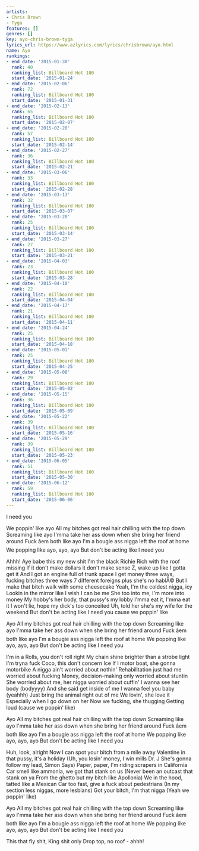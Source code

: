 ```yaml
---
artists:
- Chris Brown
- Tyga
features: []
genres: []
key: ayo-chris-brown-tyga
lyrics_url: https://www.azlyrics.com/lyrics/chrisbrown/ayo.html
name: Ayo
rankings:
- end_date: '2015-01-30'
  rank: 40
  ranking_list: Billboard Hot 100
  start_date: '2015-01-24'
- end_date: '2015-02-06'
  rank: 72
  ranking_list: Billboard Hot 100
  start_date: '2015-01-31'
- end_date: '2015-02-13'
  rank: 65
  ranking_list: Billboard Hot 100
  start_date: '2015-02-07'
- end_date: '2015-02-20'
  rank: 57
  ranking_list: Billboard Hot 100
  start_date: '2015-02-14'
- end_date: '2015-02-27'
  rank: 36
  ranking_list: Billboard Hot 100
  start_date: '2015-02-21'
- end_date: '2015-03-06'
  rank: 33
  ranking_list: Billboard Hot 100
  start_date: '2015-02-28'
- end_date: '2015-03-13'
  rank: 32
  ranking_list: Billboard Hot 100
  start_date: '2015-03-07'
- end_date: '2015-03-20'
  rank: 25
  ranking_list: Billboard Hot 100
  start_date: '2015-03-14'
- end_date: '2015-03-27'
  rank: 27
  ranking_list: Billboard Hot 100
  start_date: '2015-03-21'
- end_date: '2015-04-03'
  rank: 23
  ranking_list: Billboard Hot 100
  start_date: '2015-03-28'
- end_date: '2015-04-10'
  rank: 22
  ranking_list: Billboard Hot 100
  start_date: '2015-04-04'
- end_date: '2015-04-17'
  rank: 21
  ranking_list: Billboard Hot 100
  start_date: '2015-04-11'
- end_date: '2015-04-24'
  rank: 25
  ranking_list: Billboard Hot 100
  start_date: '2015-04-18'
- end_date: '2015-05-01'
  rank: 25
  ranking_list: Billboard Hot 100
  start_date: '2015-04-25'
- end_date: '2015-05-08'
  rank: 29
  ranking_list: Billboard Hot 100
  start_date: '2015-05-02'
- end_date: '2015-05-15'
  rank: 36
  ranking_list: Billboard Hot 100
  start_date: '2015-05-09'
- end_date: '2015-05-22'
  rank: 39
  ranking_list: Billboard Hot 100
  start_date: '2015-05-16'
- end_date: '2015-05-29'
  rank: 39
  ranking_list: Billboard Hot 100
  start_date: '2015-05-23'
- end_date: '2015-06-05'
  rank: 51
  ranking_list: Billboard Hot 100
  start_date: '2015-05-30'
- end_date: '2015-06-12'
  rank: 59
  ranking_list: Billboard Hot 100
  start_date: '2015-06-06'
---
```



I need you 


We poppin' like ayo
All my bitches got real hair chilling with the top down
Screaming like ayo
I'mma take her ass down when she bring her friend around
Fuck âem both like ayo
I'm a bougie ass nigga left the roof at home
We popping like ayo, ayo, ayo
But don't be acting like I need you


Ahhh! Aye babe this my new shit
I'm the black Richie Rich with the roof missing
If it don't make dollars it don't make sense
Z, wake up like I gotta get it
And I got an engine full of trunk space
I get money three ways, fucking bitches three ways
7 different foreigns plus she's no hablÃ©
But I make that bitch walk with some cheesecake
Yeah, I'm the coldest nigga, icy
Lookin in the mirror like I wish I can be me
She too into me, I'm more into money
My hobby's her body, that pussy's my lobby
I'mma eat it, I'mma eat it
I won't lie, hope my dick's too conceited
Uh, told her she's my wife for the weekend
But don't be acting like I need you cause we poppin' like


Ayo
All my bitches got real hair chilling with the top down
Screaming like ayo
I'mma take her ass down when she bring her friend around
Fuck âem both like ayo
I'm a bougie ass nigga left the roof at home
We popping like ayo, ayo, ayo
But don't be acting like I need you


I'm in a Rolls, you don't roll right
My chain shine brighter than a strobe light
I'm tryna fuck Coco, this don't concern Ice
If I motor boat, she gonna motorbike
A nigga ain't worried about nothin'
Rehabilitation just had me worried about fucking
Money, decision-making only worried about stuntin
She worried about me, her nigga worried about cuffin'
I wanna see her body (bodyyyy)
And she said get inside of me
I wanna feel you baby (yeahhh)
Just bring the animal right out of me
We lovin', she love it
Especially when I go down on her
Now we fucking, she thugging
Getting loud (cause we poppin' like)


Ayo
All my bitches got real hair chilling with the top down
Screaming like ayo
I'mma take her ass down when she bring her friend around
Fuck âem both like ayo
I'm a bougie ass nigga left the roof at home
We popping like ayo, ayo, ayo
But don't be acting like I need you


Huh, look, alright
Now I can spot your bitch from a mile away
Valentine in that pussy, it's a holiday
(Uh, you losin' money, I win mills Dr. J
She's gonna follow my lead, Simon Says)
Paper, paper, I'm riding scrapers in California
Car smell like ammonia, we got that stank on us
(Never been an outcast that stank on ya
From the ghetto but my bitch like Apollonia)
We in the hood, tatted like a Mexican
Car too fast, give a fuck about pedestrians
(In my section less niggas, more lesbians)
Got your bitch, I'm that nigga
(Yeah we poppin' like)


Ayo
All my bitches got real hair chilling with the top down
Screaming like ayo
I'mma take her ass down when she bring her friend around
Fuck âem both like ayo
I'm a bougie ass nigga left the roof at home
We popping like ayo, ayo, ayo
But don't be acting like I need you


This that fly shit, King shit only
Drop top, no roof - ahhh!



